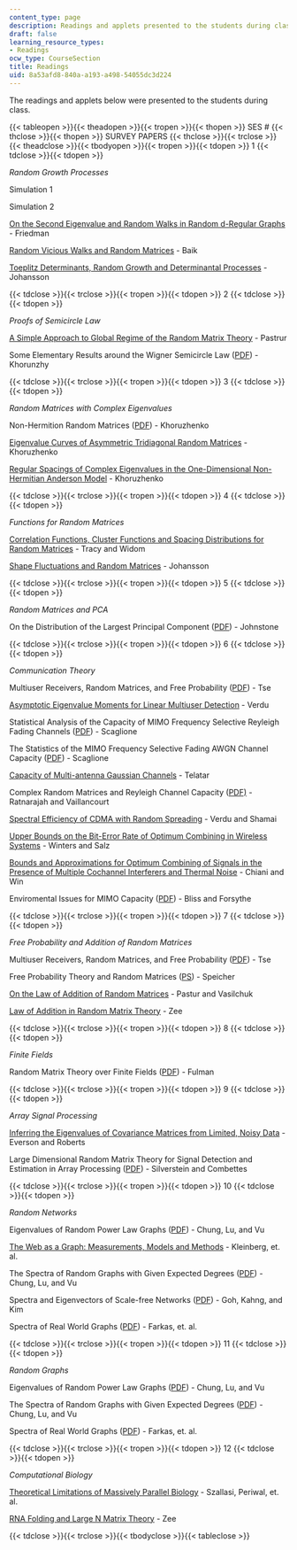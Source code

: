 ```yaml
---
content_type: page
description: Readings and applets presented to the students during class.
draft: false
learning_resource_types:
- Readings
ocw_type: CourseSection
title: Readings
uid: 8a53afd8-840a-a193-a498-54055dc3d224
---
```

The readings and applets below were presented to the students during class.

{{< tableopen >}}{{< theadopen >}}{{< tropen >}}{{< thopen >}}
SES #
{{< thclose >}}{{< thopen >}}
SURVEY PAPERS
{{< thclose >}}{{< trclose >}}{{< theadclose >}}{{< tbodyopen >}}{{< tropen >}}{{< tdopen >}}
1
{{< tdclose >}}{{< tdopen >}}

*Random Growth Processes*

Simulation 1

Simulation 2

[On the Second Eigenvalue and Random Walks in Random d-Regular Graphs](https://link.springer.com/article/10.1007/BF01275669) - Friedman

[Random Vicious Walks and Random Matrices](http://academic.research.microsoft.com/Publication/100454/random-vicious-walks-and-random-matrices) - Baik

[Toeplitz Determinants, Random Growth and Determinantal Processes](http://de.arxiv.org/abs/math.PR/0304368) - Johansson

{{< tdclose >}}{{< trclose >}}{{< tropen >}}{{< tdopen >}}
2
{{< tdclose >}}{{< tdopen >}}

*Proofs of Semicircle Law*

[A Simple Approach to Global Regime of the Random Matrix Theory](http://www.msri.org/web/msri) - Pastrur

Some Elementary Results around the Wigner Semicircle Law ([PDF](http://www.physik.uni-bielefeld.de/bibos/old-bibos-site/01-03-035.pdf)) - Khorunzhy

{{< tdclose >}}{{< trclose >}}{{< tropen >}}{{< tdopen >}}
3
{{< tdclose >}}{{< tdopen >}}

*Random Matrices with Complex Eigenvalues*

Non-Hermition Random Matrices ([PDF](http://www.maths.qmw.ac.uk/~boris/diabl.pdf)) - Khoruzhenko

[Eigenvalue Curves of Asymmetric Tridiagonal Random Matrices](http://arxiv.org/abs/math-ph/0011003) - Khoruzhenko

[Regular Spacings of Complex Eigenvalues in the One-Dimensional Non-Hermitian Anderson Model](http://www.maths.qmul.ac.uk/~boris/spacings.html) - Khoruzhenko

{{< tdclose >}}{{< trclose >}}{{< tropen >}}{{< tdopen >}}
4
{{< tdclose >}}{{< tdopen >}}

*Functions for Random Matrices*

[Correlation Functions, Cluster Functions and Spacing Distributions for Random Matrices](http://de.arxiv.org/abs/solv-int/9804004) - Tracy and Widom

[Shape Fluctuations and Random Matrices](http://link.springer.com/article/10.1007/s002200050027) - Johansson

{{< tdclose >}}{{< trclose >}}{{< tropen >}}{{< tdopen >}}
5
{{< tdclose >}}{{< tdopen >}}

*Random Matrices and PCA*

On the Distribution of the Largest Principal Component ([PDF](https://www.jstor.org/stable/2674106)) - Johnstone

{{< tdclose >}}{{< trclose >}}{{< tropen >}}{{< tdopen >}}
6
{{< tdclose >}}{{< tdopen >}}

*Communication Theory*

Multiuser Receivers, Random Matrices, and Free Probability ([PDF](http://www.eecs.berkeley.edu/~dtse/free.pdf)) - Tse

[Asymptotic Eigenvalue Moments for Linear Multiuser Detection](https://ieeexplore.ieee.org/document/987677) - Verdu

Statistical Analysis of the Capacity of MIMO Frequency Selective Reyleigh Fading Channels ([PDF](https://pdfs.semanticscholar.org/cfbf/48a5c3da40bbafc669c752baddf96c7ce90b.pdf)) - Scaglione

The Statistics of the MIMO Frequency Selective Fading AWGN Channel Capacity ([PDF](https://pdfs.semanticscholar.org/c807/ae32f07b4a00bff549c940529816ef8cb188.pdf)) - Scaglione

[Capacity of Multi-antenna Gaussian Channels](https://dx.doi.org/10.1002/ett.4460100604) - Telatar

Complex Random Matrices and Reyleigh Channel Capacity ([PDF)](http://www.ims.cuhk.edu.hk/~cis/2003.2/cisfinal119.pdf) - Ratnarajah and Vaillancourt

[Spectral Efficiency of CDMA with Random Spreading](https://ieeexplore.ieee.org/document/749007) - Verdu and Shamai

[Upper Bounds on the Bit-Error Rate of Optimum Combining in Wireless Systems](http://ieeexplore.ieee.org/xpls/abs_all.jsp?isNumber=15893&prod=JNL&arnumber=737400&arSt=1619&ared=1624&arAuthor=Winters%2C+J.H.%3B+Salz%2C+J.&arNumber=737400&a_id0=737388&a_id1=737389&a_id2=737390&a_id3=737391&a_id4=737392&a_id5=737393&a_id6=737394&a_id7=737395&a_id8=737396&a_id9=737397&a_id10=737398&a_id11=737399&a_id12=737400&a_id13=737401&a_id14=737402&count=15) - Winters and Salz

[Bounds and Approximations for Optimum Combining of Signals in the Presence of Multiple Cochannel Interferers and Thermal Noise](https://ieeexplore.ieee.org/document/1190768) - Chiani and Win

Enviromental Issues for MIMO Capacity ([PDF](http://www.eecs.umich.edu/~hero/Preprints/bliss_tsp02.pdf)) - Bliss and Forsythe

{{< tdclose >}}{{< trclose >}}{{< tropen >}}{{< tdopen >}}
7
{{< tdclose >}}{{< tdopen >}}

*Free Probability and Addition of Random Matrices*

Multiuser Receivers, Random Matrices, and Free Probability ([PDF](http://www.eecs.berkeley.edu/~dtse/free.pdf)) - Tse

Free Probability Theory and Random Matrices ([PS](http://www.mast.queensu.ca/~speicher/papers/Peters.ps)) - Speicher

[On the Law of Addition of Random Matrices](http://de.arxiv.org/abs/math-ph/0003043) - Pastur and Vasilchuk

[Law of Addition in Random Matrix Theory](http://de.arxiv.org/abs/cond-mat/9602146) - Zee

{{< tdclose >}}{{< trclose >}}{{< tropen >}}{{< tdopen >}}
8
{{< tdclose >}}{{< tdopen >}}

*Finite Fields*

Random Matrix Theory over Finite Fields ([PDF](http://www.ams.org/bull/2002-39-01/S0273-0979-01-00920-X/S0273-0979-01-00920-X.pdf)) - Fulman

{{< tdclose >}}{{< trclose >}}{{< tropen >}}{{< tdopen >}}
9
{{< tdclose >}}{{< tdopen >}}

*Array Signal Processing*

[Inferring the Eigenvalues of Covariance Matrices from Limited, Noisy Data](https://ieeexplore.ieee.org/abstract/document/847792) - Everson and Roberts

Large Dimensional Random Matrix Theory for Signal Detection and Estimation in Array Processing ([PDF](https://ieeexplore.ieee.org/document/246796/similar#similar)) - Silverstein and Combettes

{{< tdclose >}}{{< trclose >}}{{< tropen >}}{{< tdopen >}}
10
{{< tdclose >}}{{< tdopen >}}

*Random Networks*

Eigenvalues of Random Power Law Graphs ([PDF](http://www.math.ucsd.edu/~fan/wp/eigen.pdf)) - Chung, Lu, and Vu

[The Web as a Graph: Measurements, Models and Methods](https://link.springer.com/chapter/10.1007/3-540-48686-0_1) - Kleinberg, et. al.

The Spectra of Random Graphs with Given Expected Degrees ([PDF](http://www.math.ucsd.edu/~fan/wp/specp.pdf)) - Chung, Lu, and Vu

Spectra and Eigenvectors of Scale-free Networks ([PDF](https://arxiv.org/abs/cond-mat/0103337)) - Goh, Kahng, and Kim

Spectra of Real World Graphs ([PDF](http://angel.elte.hu/lanczos/pdf/spectra.pdf)) - Farkas, et. al. 

{{< tdclose >}}{{< trclose >}}{{< tropen >}}{{< tdopen >}}
11
{{< tdclose >}}{{< tdopen >}}

*Random Graphs*

Eigenvalues of Random Power Law Graphs ([PDF](http://www.math.ucsd.edu/~fan/wp/eigen.pdf)) - Chung, Lu, and Vu

The Spectra of Random Graphs with Given Expected Degrees ([PDF](http://www.math.ucsd.edu/~fan/wp/specp.pdf)) - Chung, Lu, and Vu

Spectra of Real World Graphs ([PDF](http://angel.elte.hu/lanczos/pdf/spectra.pdf)) - Farkas, et. al.

{{< tdclose >}}{{< trclose >}}{{< tropen >}}{{< tdopen >}}
12
{{< tdclose >}}{{< tdopen >}}

*Computational Biology*

[Theoretical Limitations of Massively Parallel Biology](http://slideplayer.com/slide/5222574/) - Szallasi, Periwal, et. al.

[RNA Folding and Large N Matrix Theory](http://academic.research.microsoft.com/Publication/11863641/rna-folding-and-large-n-matrix-theory) - Zee

{{< tdclose >}}{{< trclose >}}{{< tbodyclose >}}{{< tableclose >}}